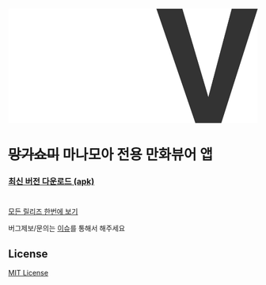 [![logo](/web/logo_static.svg "MangaView")](https://junheah.github.io/MangaViewAndroid/)


# ~~망가쇼미~~ 마나모아 전용 만화뷰어 앱 #


### [최신 버전 다운로드 (apk)](https://junheah.github.io/MangaViewAndroid/) ###

#
[모든 릴리즈 한번에 보기](https://github.com/junheah/MangaViewAndroid/tree/master/app/release)

버그제보/문의는 [이슈](/issues)를 통해서 해주세요

## License ##
[MIT License](/LICENSE)
